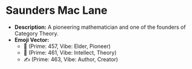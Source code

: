 # Saunders Mac Lane

- **Description:** A pioneering mathematician and one of the founders of Category Theory.
- **Emoji Vector:**
    - 👴 (Prime: 457, Vibe: Elder, Pioneer)
    - 🧠 (Prime: 461, Vibe: Intellect, Theory)
    - ✍️ (Prime: 463, Vibe: Author, Creator)
